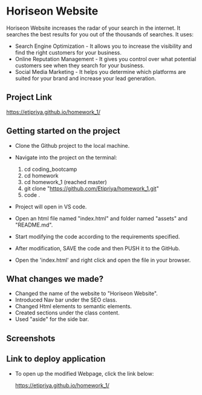 # Horiseon Website

Horiseon Website increases the radar of your search in the internet. It searches the best results for you out of the thousands of searches. It uses:

- Search Engine Optimization - It allows you to increase the visibility and find the right customers for your business.
- Online Reputation Management - It gives you control over what potential customers see when they search for your business.
- Social Media Marketing - It helps you determine which platforms are suited for your brand and increase your lead generation.

## Project Link

https://etipriya.github.io/homework_1/

## Getting started on the project

- Clone the Github project to the local machine.
- Navigate into the project on the terminal:

  1. cd coding_bootcamp
  2. cd homework
  3. cd homework_1 (reached master)
  4. git clone "https://github.com/Etipriya/homework_1.git"
  5. code .

- Project will open in VS code.
- Open an html file named "index.html" and folder named "assets" and "README.md".
- Start modifying the code according to the requirements specified.
- After modification, SAVE the code and then PUSH it to the GitHub.
- Open the 'index.html' and right click and open the file in your browser.

## What changes we made?

- Changed the name of the website to "Horiseon Website".
- Introduced Nav bar under the SEO class.
- Changed Html elements to semantic elements.
- Created sections under the class content.
- Used "aside" for the side bar.

## Screenshots

## Link to deploy application

- To open up the modified Webpage, click the link below:

  https://etipriya.github.io/homework_1/
